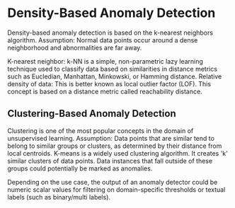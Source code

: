 # Density-Based Anomaly Detection 

Density-based anomaly detection is based on the k-nearest neighbors algorithm.
Assumption: Normal data points occur around a dense neighborhood and abnormalities are far away. 


K-nearest neighbor: k-NN is a simple, non-parametric lazy learning technique used to classify data based on similarities in distance metrics such as Eucledian, Manhattan, Minkowski, or Hamming distance.
Relative density of data: This is better known as local outlier factor (LOF). This concept is based on a distance metric called reachability distance.


## Clustering-Based Anomaly Detection 
Clustering is one of the most popular concepts in the domain of unsupervised learning.
Assumption: Data points that are similar tend to belong to similar groups or clusters, as determined by their distance from local centroids.
K-means is a widely used clustering algorithm. It creates 'k' similar clusters of data points. Data instances that fall outside of these groups could potentially be marked as anomalies.


Depending on the use case, the output of an anomaly detector could be numeric scalar values for filtering on domain-specific thresholds or textual labels (such as binary/multi labels).

